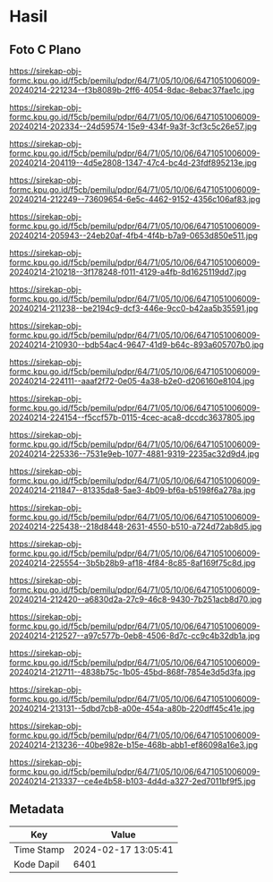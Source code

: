 # Hasil

## Foto C Plano

https://sirekap-obj-formc.kpu.go.id/f5cb/pemilu/pdpr/64/71/05/10/06/6471051006009-20240214-221234--f3b8089b-2ff6-4054-8dac-8ebac37fae1c.jpg

https://sirekap-obj-formc.kpu.go.id/f5cb/pemilu/pdpr/64/71/05/10/06/6471051006009-20240214-202334--24d59574-15e9-434f-9a3f-3cf3c5c26e57.jpg

https://sirekap-obj-formc.kpu.go.id/f5cb/pemilu/pdpr/64/71/05/10/06/6471051006009-20240214-204119--4d5e2808-1347-47c4-bc4d-23fdf895213e.jpg

https://sirekap-obj-formc.kpu.go.id/f5cb/pemilu/pdpr/64/71/05/10/06/6471051006009-20240214-212249--73609654-6e5c-4462-9152-4356c106af83.jpg

https://sirekap-obj-formc.kpu.go.id/f5cb/pemilu/pdpr/64/71/05/10/06/6471051006009-20240214-205943--24eb20af-4fb4-4f4b-b7a9-0653d850e511.jpg

https://sirekap-obj-formc.kpu.go.id/f5cb/pemilu/pdpr/64/71/05/10/06/6471051006009-20240214-210218--3f178248-f011-4129-a4fb-8d1625119dd7.jpg

https://sirekap-obj-formc.kpu.go.id/f5cb/pemilu/pdpr/64/71/05/10/06/6471051006009-20240214-211238--be2194c9-dcf3-446e-9cc0-b42aa5b35591.jpg

https://sirekap-obj-formc.kpu.go.id/f5cb/pemilu/pdpr/64/71/05/10/06/6471051006009-20240214-210930--bdb54ac4-9647-41d9-b64c-893a605707b0.jpg

https://sirekap-obj-formc.kpu.go.id/f5cb/pemilu/pdpr/64/71/05/10/06/6471051006009-20240214-224111--aaaf2f72-0e05-4a38-b2e0-d206160e8104.jpg

https://sirekap-obj-formc.kpu.go.id/f5cb/pemilu/pdpr/64/71/05/10/06/6471051006009-20240214-224154--f5ccf57b-0115-4cec-aca8-dccdc3637805.jpg

https://sirekap-obj-formc.kpu.go.id/f5cb/pemilu/pdpr/64/71/05/10/06/6471051006009-20240214-225336--7531e9eb-1077-4881-9319-2235ac32d9d4.jpg

https://sirekap-obj-formc.kpu.go.id/f5cb/pemilu/pdpr/64/71/05/10/06/6471051006009-20240214-211847--81335da8-5ae3-4b09-bf6a-b5198f6a278a.jpg

https://sirekap-obj-formc.kpu.go.id/f5cb/pemilu/pdpr/64/71/05/10/06/6471051006009-20240214-225438--218d8448-2631-4550-b510-a724d72ab8d5.jpg

https://sirekap-obj-formc.kpu.go.id/f5cb/pemilu/pdpr/64/71/05/10/06/6471051006009-20240214-225554--3b5b28b9-af18-4f84-8c85-8af169f75c8d.jpg

https://sirekap-obj-formc.kpu.go.id/f5cb/pemilu/pdpr/64/71/05/10/06/6471051006009-20240214-212420--a6830d2a-27c9-46c8-9430-7b251acb8d70.jpg

https://sirekap-obj-formc.kpu.go.id/f5cb/pemilu/pdpr/64/71/05/10/06/6471051006009-20240214-212527--a97c577b-0eb8-4506-8d7c-cc9c4b32db1a.jpg

https://sirekap-obj-formc.kpu.go.id/f5cb/pemilu/pdpr/64/71/05/10/06/6471051006009-20240214-212711--4838b75c-1b05-45bd-868f-7854e3d5d3fa.jpg

https://sirekap-obj-formc.kpu.go.id/f5cb/pemilu/pdpr/64/71/05/10/06/6471051006009-20240214-213131--5dbd7cb8-a00e-454a-a80b-220dff45c41e.jpg

https://sirekap-obj-formc.kpu.go.id/f5cb/pemilu/pdpr/64/71/05/10/06/6471051006009-20240214-213236--40be982e-b15e-468b-abb1-ef86098a16e3.jpg

https://sirekap-obj-formc.kpu.go.id/f5cb/pemilu/pdpr/64/71/05/10/06/6471051006009-20240214-213337--ce4e4b58-b103-4d4d-a327-2ed7011bf9f5.jpg


## Metadata

| Key        | Value               |
| ---------- | ------------------- |
| Time Stamp | 2024-02-17 13:05:41 |
| Kode Dapil | 6401                |



